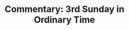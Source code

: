 ---
title: "Commentary: 3rd Sunday in Ordinary Time"
layout: reader
description: "Theme: Call, reluctance and repentance"
feature_image: posts/commentary-ordinary-time.jpg
category: commentary
published: true
---